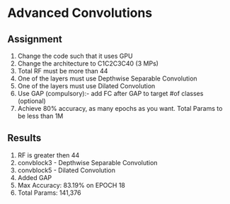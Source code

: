 # Advanced Convolutions

## Assignment

1. Change the code such that it uses GPU
2. Change the architecture to C1C2C3C40 (3 MPs)
3. Total RF must be more than 44
4. One of the layers must use Depthwise Separable Convolution
5. One of the layers must use Dilated Convolution
6. Use GAP (compulsory):- add FC after GAP to target #of classes (optional)
7. Achieve 80% accuracy, as many epochs as you want. Total Params to be less than 1M

## Results

1. RF is greater then 44
2. convblock3 - Depthwise Separable Convolution
3. convblock5 - Dilated Convolution
4. Added GAP
5. Max Accuracy: 83.19% on EPOCH 18
6. Total Params: 141,376
